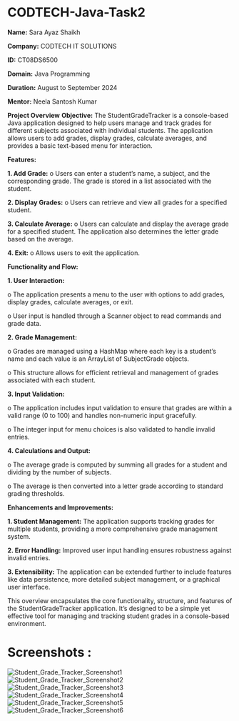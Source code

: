 # CODTECH-Java-Task2

**Name:** Sara Ayaz Shaikh

**Company:** CODTECH IT SOLUTIONS

**ID:** CT08DS6500

**Domain:** Java Programming

**Duration:** August to September 2024

**Mentor:** Neela Santosh Kumar

**Project Overview**
**Objective:** The StudentGradeTracker is a console-based Java application designed to help users manage and track grades for different subjects associated with individual students. The application allows users to add grades, display grades, calculate averages, and provides a basic text-based menu for interaction.

**Features:**

**1.	Add Grade:**
o	Users can enter a student’s name, a subject, and the corresponding grade. The grade is stored in a list associated with the student.

**2.	Display Grades:**
o	Users can retrieve and view all grades for a specified student.

**3.	Calculate Average:**
o	Users can calculate and display the average grade for a specified student. The application also determines the letter grade based on the average.

**4.	Exit:**
o	Allows users to exit the application.

**Functionality and Flow:**

**1.	User Interaction:**

o	The application presents a menu to the user with options to add grades, display grades, calculate averages, or exit.

o	User input is handled through a Scanner object to read commands and grade data.

**2.	Grade Management:**

o	Grades are managed using a HashMap where each key is a student’s name and each value is an ArrayList of SubjectGrade objects.

o	This structure allows for efficient retrieval and management of grades associated with each student.

**3.	Input Validation:**

o	The application includes input validation to ensure that grades are within a valid range (0 to 100) and handles non-numeric input gracefully.

o	The integer input for menu choices is also validated to handle invalid entries.

**4.	Calculations and Output:**

o	The average grade is computed by summing all grades for a student and dividing by the number of subjects.

o	The average is then converted into a letter grade according to standard grading thresholds.

**Enhancements and Improvements:**

**1.	Student Management:** The application supports tracking grades for multiple students, providing a more comprehensive grade management system.

**2.	Error Handling:** Improved user input handling ensures robustness against invalid entries.

**3.	Extensibility:** The application can be extended further to include features like data persistence, more detailed subject management, or a graphical user interface.

This overview encapsulates the core functionality, structure, and features of the StudentGradeTracker application. It’s designed to be a simple yet effective tool for managing and tracking student grades in a console-based environment.

# Screenshots : 

![Student_Grade_Tracker_Screenshot1](https://github.com/user-attachments/assets/19415da0-54d6-4fda-b5cc-4676e3d2e7a8)
![Student_Grade_Tracker_Screenshot2](https://github.com/user-attachments/assets/be55e92e-361f-4793-bfe2-97d8db28a604)
![Student_Grade_Tracker_Screenshot3](https://github.com/user-attachments/assets/b5c08461-7d01-416b-97c4-089fae082e55)
![Student_Grade_Tracker_Screenshot4](https://github.com/user-attachments/assets/a733e011-3da5-4732-8fff-3243d6df2c89)
![Student_Grade_Tracker_Screenshot5](https://github.com/user-attachments/assets/7d60d56a-4386-4abd-be61-ce9ef11cafbb)
![Student_Grade_Tracker_Screenshot6](https://github.com/user-attachments/assets/8221b591-a228-4ef8-b49a-3b7259890de3)


